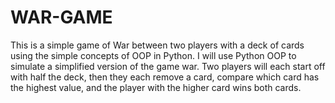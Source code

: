 # WAR-GAME
This is a simple game of War between two players with a deck of cards using the simple concepts of OOP in Python.
I will use Python OOP to simulate a simplified version of the game war.
Two players will each start off with half the deck, then they each remove a card, compare which card has the highest value, and the player with the higher card wins both cards.
